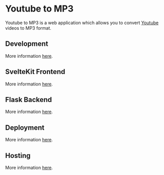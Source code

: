 # Youtube to MP3

Youtube to MP3 is a web application which allows you to convert [Youtube](https://www.youtube.com/) videos to MP3 format.

## Development
More information [here](./docs/DEVELOPMENT.md).

## SvelteKit Frontend
More information [here](./docs/FRONTEND.md).

## Flask Backend
More information [here](./docs/BACKEND.md).

## Deployment
More information [here](./docs/DEPLOYMENT.md).

## Hosting
More information [here](./docs/HOSTING.md).